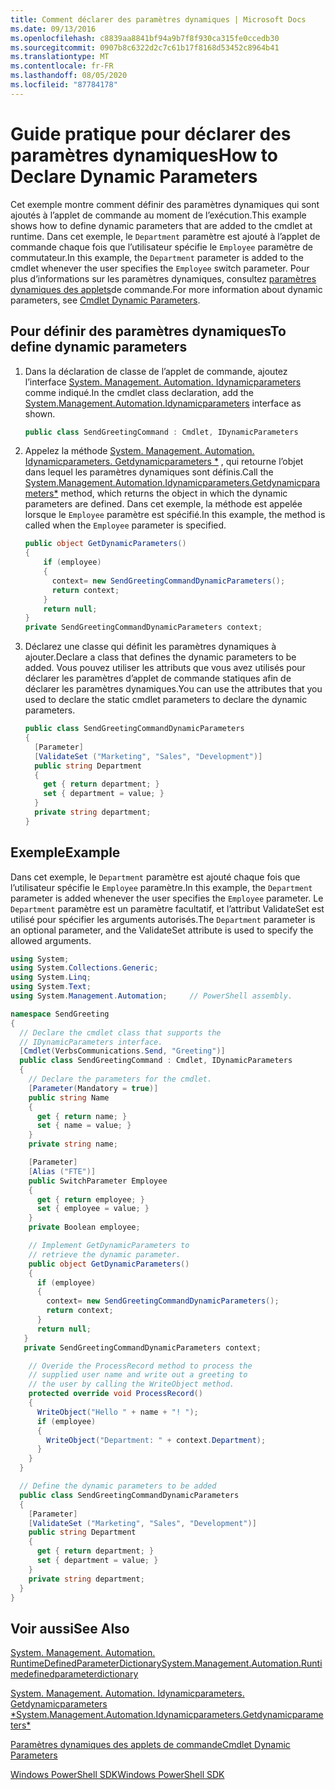 ```yaml
---
title: Comment déclarer des paramètres dynamiques | Microsoft Docs
ms.date: 09/13/2016
ms.openlocfilehash: c8839aa8841bf94a9b7f8f930ca315fe0ccedb30
ms.sourcegitcommit: 0907b8c6322d2c7c61b17f8168d53452c8964b41
ms.translationtype: MT
ms.contentlocale: fr-FR
ms.lasthandoff: 08/05/2020
ms.locfileid: "87784178"
---
```

# <a name="how-to-declare-dynamic-parameters"></a><span data-ttu-id="aaeb7-102">Guide pratique pour déclarer des paramètres dynamiques</span><span class="sxs-lookup"><span data-stu-id="aaeb7-102">How to Declare Dynamic Parameters</span></span>

<span data-ttu-id="aaeb7-103">Cet exemple montre comment définir des paramètres dynamiques qui sont ajoutés à l’applet de commande au moment de l’exécution.</span><span class="sxs-lookup"><span data-stu-id="aaeb7-103">This example shows how to define dynamic parameters that are added to the cmdlet at runtime.</span></span> <span data-ttu-id="aaeb7-104">Dans cet exemple, le `Department` paramètre est ajouté à l’applet de commande chaque fois que l’utilisateur spécifie le `Employee` paramètre de commutateur.</span><span class="sxs-lookup"><span data-stu-id="aaeb7-104">In this example, the `Department` parameter is added to the cmdlet whenever the user specifies the `Employee` switch parameter.</span></span> <span data-ttu-id="aaeb7-105">Pour plus d’informations sur les paramètres dynamiques, consultez [paramètres dynamiques des applets](./cmdlet-dynamic-parameters.md)de commande.</span><span class="sxs-lookup"><span data-stu-id="aaeb7-105">For more information about dynamic parameters, see [Cmdlet Dynamic Parameters](./cmdlet-dynamic-parameters.md).</span></span>

## <a name="to-define-dynamic-parameters"></a><span data-ttu-id="aaeb7-106">Pour définir des paramètres dynamiques</span><span class="sxs-lookup"><span data-stu-id="aaeb7-106">To define dynamic parameters</span></span>

1. <span data-ttu-id="aaeb7-107">Dans la déclaration de classe de l’applet de commande, ajoutez l’interface [System. Management. Automation. Idynamicparameters](/dotnet/api/System.Management.Automation.IDynamicParameters) comme indiqué.</span><span class="sxs-lookup"><span data-stu-id="aaeb7-107">In the cmdlet class declaration, add the [System.Management.Automation.Idynamicparameters](/dotnet/api/System.Management.Automation.IDynamicParameters) interface as shown.</span></span>

   ```csharp
   public class SendGreetingCommand : Cmdlet, IDynamicParameters
   ```

2. <span data-ttu-id="aaeb7-108">Appelez la méthode [System. Management. Automation. Idynamicparameters. Getdynamicparameters \*](/dotnet/api/System.Management.Automation.IDynamicParameters.GetDynamicParameters) , qui retourne l’objet dans lequel les paramètres dynamiques sont définis.</span><span class="sxs-lookup"><span data-stu-id="aaeb7-108">Call the [System.Management.Automation.Idynamicparameters.Getdynamicparameters\*](/dotnet/api/System.Management.Automation.IDynamicParameters.GetDynamicParameters) method, which returns the object in which the dynamic parameters are defined.</span></span> <span data-ttu-id="aaeb7-109">Dans cet exemple, la méthode est appelée lorsque le `Employee` paramètre est spécifié.</span><span class="sxs-lookup"><span data-stu-id="aaeb7-109">In this example, the method is called when the `Employee` parameter is specified.</span></span>

   ```csharp
   public object GetDynamicParameters()
   {
       if (employee)
       {
         context= new SendGreetingCommandDynamicParameters();
         return context;
       }
       return null;
   }
   private SendGreetingCommandDynamicParameters context;
   ```

3. <span data-ttu-id="aaeb7-110">Déclarez une classe qui définit les paramètres dynamiques à ajouter.</span><span class="sxs-lookup"><span data-stu-id="aaeb7-110">Declare a class that defines the dynamic parameters to be added.</span></span> <span data-ttu-id="aaeb7-111">Vous pouvez utiliser les attributs que vous avez utilisés pour déclarer les paramètres d’applet de commande statiques afin de déclarer les paramètres dynamiques.</span><span class="sxs-lookup"><span data-stu-id="aaeb7-111">You can use the attributes that you used to declare the static cmdlet parameters to declare the dynamic parameters.</span></span>

   ```csharp
   public class SendGreetingCommandDynamicParameters
   {
     [Parameter]
     [ValidateSet ("Marketing", "Sales", "Development")]
     public string Department
     {
       get { return department; }
       set { department = value; }
     }
     private string department;
   }
   ```

## <a name="example"></a><span data-ttu-id="aaeb7-112">Exemple</span><span class="sxs-lookup"><span data-stu-id="aaeb7-112">Example</span></span>

<span data-ttu-id="aaeb7-113">Dans cet exemple, le `Department` paramètre est ajouté chaque fois que l’utilisateur spécifie le `Employee` paramètre.</span><span class="sxs-lookup"><span data-stu-id="aaeb7-113">In this example, the `Department` parameter is added whenever the user specifies the `Employee` parameter.</span></span> <span data-ttu-id="aaeb7-114">Le `Department` paramètre est un paramètre facultatif, et l’attribut ValidateSet est utilisé pour spécifier les arguments autorisés.</span><span class="sxs-lookup"><span data-stu-id="aaeb7-114">The `Department` parameter is an optional parameter, and the ValidateSet attribute is used to specify the allowed arguments.</span></span>

```csharp
using System;
using System.Collections.Generic;
using System.Linq;
using System.Text;
using System.Management.Automation;     // PowerShell assembly.

namespace SendGreeting
{
  // Declare the cmdlet class that supports the
  // IDynamicParameters interface.
  [Cmdlet(VerbsCommunications.Send, "Greeting")]
  public class SendGreetingCommand : Cmdlet, IDynamicParameters
  {
    // Declare the parameters for the cmdlet.
    [Parameter(Mandatory = true)]
    public string Name
    {
      get { return name; }
      set { name = value; }
    }
    private string name;

    [Parameter]
    [Alias ("FTE")]
    public SwitchParameter Employee
    {
      get { return employee; }
      set { employee = value; }
    }
    private Boolean employee;

    // Implement GetDynamicParameters to
    // retrieve the dynamic parameter.
    public object GetDynamicParameters()
    {
      if (employee)
      {
        context= new SendGreetingCommandDynamicParameters();
        return context;
      }
      return null;
   }
   private SendGreetingCommandDynamicParameters context;

    // Overide the ProcessRecord method to process the
    // supplied user name and write out a greeting to
    // the user by calling the WriteObject method.
    protected override void ProcessRecord()
    {
      WriteObject("Hello " + name + "! ");
      if (employee)
      {
        WriteObject("Department: " + context.Department);
      }
    }
  }

  // Define the dynamic parameters to be added
  public class SendGreetingCommandDynamicParameters
  {
    [Parameter]
    [ValidateSet ("Marketing", "Sales", "Development")]
    public string Department
    {
      get { return department; }
      set { department = value; }
    }
    private string department;
  }
}
```

## <a name="see-also"></a><span data-ttu-id="aaeb7-115">Voir aussi</span><span class="sxs-lookup"><span data-stu-id="aaeb7-115">See Also</span></span>

[<span data-ttu-id="aaeb7-116">System. Management. Automation. RuntimeDefinedParameterDictionary</span><span class="sxs-lookup"><span data-stu-id="aaeb7-116">System.Management.Automation.Runtimedefinedparameterdictionary</span></span>](/dotnet/api/System.Management.Automation.RuntimeDefinedParameterDictionary)

[<span data-ttu-id="aaeb7-117">System. Management. Automation. Idynamicparameters. Getdynamicparameters \*</span><span class="sxs-lookup"><span data-stu-id="aaeb7-117">System.Management.Automation.Idynamicparameters.Getdynamicparameters\*</span></span>](/dotnet/api/System.Management.Automation.IDynamicParameters.GetDynamicParameters)

[<span data-ttu-id="aaeb7-118">Paramètres dynamiques des applets de commande</span><span class="sxs-lookup"><span data-stu-id="aaeb7-118">Cmdlet Dynamic Parameters</span></span>](./cmdlet-dynamic-parameters.md)

[<span data-ttu-id="aaeb7-119">Windows PowerShell SDK</span><span class="sxs-lookup"><span data-stu-id="aaeb7-119">Windows PowerShell SDK</span></span>](../windows-powershell-reference.md)
